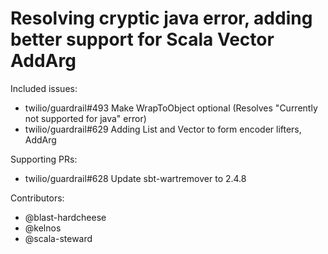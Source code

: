 Resolving cryptic java error, adding better support for Scala Vector AddArg
====

Included issues:
- twilio/guardrail#493 Make WrapToObject optional (Resolves "Currently not supported for java" error)
- twilio/guardrail#629 Adding List and Vector to form encoder lifters, AddArg

Supporting PRs:
- twilio/guardrail#628 Update sbt-wartremover to 2.4.8

Contributors:
- @blast-hardcheese
- @kelnos
- @scala-steward
